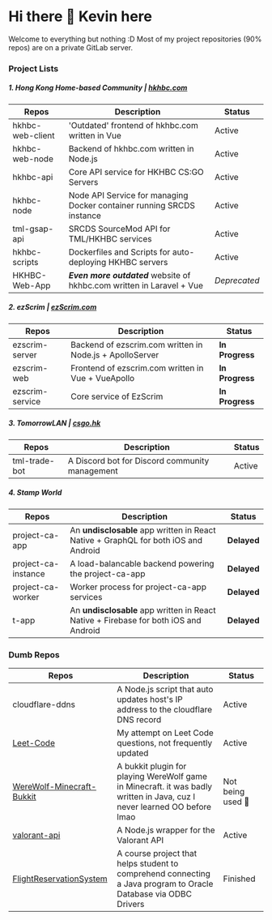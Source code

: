 # Hi there 👋 Kevin here
Welcome to everything but nothing :D
Most of my project repositories (90% repos) are on a private GitLab server.

### Project Lists
##### 1. Hong Kong Home-based Community | [hkhbc.com](https://hkhbc.com)

Repos | Description | Status
------|---------|------
hkhbc-web-client | 'Outdated' frontend of hkhbc.com written in Vue | Active
hkhbc-web-node | Backend of hkhbc.com written in Node.js | Active
hkhbc-api | Core API service for HKHBC CS:GO Servers | Active
hkhbc-node | Node API Service for managing Docker container running SRCDS instance | Active
tml-gsap-api | SRCDS SourceMod API for TML/HKHBC services | Active
hkhbc-scripts | Dockerfiles and Scripts for auto-deploying HKHBC servers | Active
HKHBC-Web-App | ***Even more outdated*** website of hkhbc.com written in Laravel + Vue | *Deprecated*

##### 2. ezScrim | [ezScrim.com](https://ezscrim.com)
Repos | Description | Status
------|---------|------
ezscrim-server | Backend of ezscrim.com written in Node.js + ApolloServer | **In Progress**
ezscrim-web | Frontend of ezscrim.com written in Vue + VueApollo | **In Progress**
ezscrim-service | Core service of EzScrim | **In Progress**

##### 3. TomorrowLAN | [csgo.hk](https://csgo.hk)
Repos | Description | Status
------|---------|------
tml-trade-bot | A Discord bot for Discord community management | Active

##### 4. Stamp World
Repos | Description | Status
------|---------|------
project-ca-app | An **undisclosable** app written in React Native + GraphQL for both iOS and Android | **Delayed**
project-ca-instance | A load-balancable backend powering the project-ca-app | **Delayed**
project-ca-worker | Worker process for project-ca-app services | **Delayed**
t-app | An **undisclosable** app written in React Native + Firebase for both iOS and Android | **Delayed**


### Dumb Repos
Repos | Description | Status
------|---------|------
cloudflare-ddns | A Node.js script that auto updates host's IP address to the cloudflare DNS record | Active
[Leet-Code](https://github.com/SoLoHK525/Leet-Code) | My attempt on Leet Code questions, not frequently updated | Active
[WereWolf-Minecraft-Bukkit](https://github.com/SoLoHK525/WereWolf-Minecraft-Bukkit) | A bukkit plugin for playing WereWolf game in Minecraft. it was badly written in Java, cuz I never learned OO before lmao | Not being used 🤔
[valorant-api](https://github.com/SoLoHK525/valorant-api) | A Node.js wrapper for the Valorant API | Active
[FlightReservationSystem](https://github.com/SoLoHK525/FlightReservationSystem) | A course project that helps student to comprehend connecting a Java program to Oracle Database via ODBC Drivers | Finished
<!--
**SoLoHK525/SoLoHK525** is a ✨ _special_ ✨ repository because its `README.md` (this file) appears on your GitHub profile.

Here are some ideas to get you started:

- 🔭 I’m currently working on ...
- 🌱 I’m currently learning ...
- 👯 I’m looking to collaborate on ...
- 🤔 I’m looking for help with ...
- 💬 Ask me about ...
- 📫 How to reach me: ...
- 😄 Pronouns: ...
- ⚡ Fun fact: ...
-->

